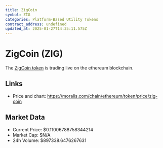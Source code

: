 ```yaml
---
title: ZigCoin
symbol: ZIG
categories: Platform-Based Utility Tokens
contract_address: undefined
updated_at: 2025-01-27T14:35:11.575Z
---
```


# ZigCoin (ZIG)
The [ZigCoin token](https://moralis.com/chain/ethereum/token/price/zig-coin) is trading live on the ethereum blockchain.

## Links
- Price and chart: https://moralis.com/chain/ethereum/token/price/zig-coin

## Market Data
- Current Price: $0.11006788758344214
- Market Cap: $N/A
- 24h Volume: $897338.6476267631
